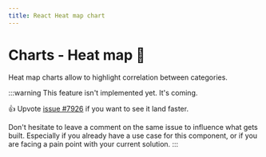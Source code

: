 ```yaml
---
title: React Heat map chart
---
```


# Charts - Heat map 🚧

<p class="description">Heat map charts allow to highlight correlation between categories.</p>

:::warning
This feature isn't implemented yet. It's coming.

👍 Upvote [issue #7926](https://github.com/mui/mui-x/issues/7926) if you want to see it land faster.

Don't hesitate to leave a comment on the same issue to influence what gets built. Especially if you already have a use case for this component, or if you are facing a pain point with your current solution.
:::
